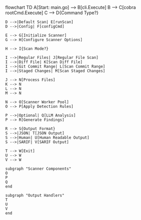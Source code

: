 flowchart TD
    A[Start: main.go] --> B[cli.Execute]
    B --> C[cobra rootCmd.Execute]
    C --> D{Command Type?}
    
    D -->|Default Scan| E[runScan]
    D -->|Config| F[configCmd]
    
    E --> G[Initialize Scanner]
    G --> H[Configure Scanner Options]
    
    H --> I{Scan Mode?}
    
    I -->|Regular Files| J[Regular File Scan]
    I -->|Diff File| K[Scan Diff File]
    I -->|Git Commit Range| L[Scan Commit Range]
    I -->|Staged Changes| M[Scan Staged Changes]
    
    J --> N[Process Files]
    K --> N
    L --> N
    M --> N
    
    N --> O[Scanner Worker Pool]
    O --> P[Apply Detection Rules]
    
    P -->|Optional| Q[LLM Analysis]
    P --> R[Generate Findings]
    
    R --> S{Output Format}
    S -->|JSON| T[JSON Output]
    S -->|Human| U[Human Readable Output]
    S -->|SARIF| V[SARIF Output]
    
    T --> W[Exit]
    U --> W
    V --> W
    
    subgraph "Scanner Components"
    O
    P
    Q
    end
    
    subgraph "Output Handlers"
    T
    U
    V
    end